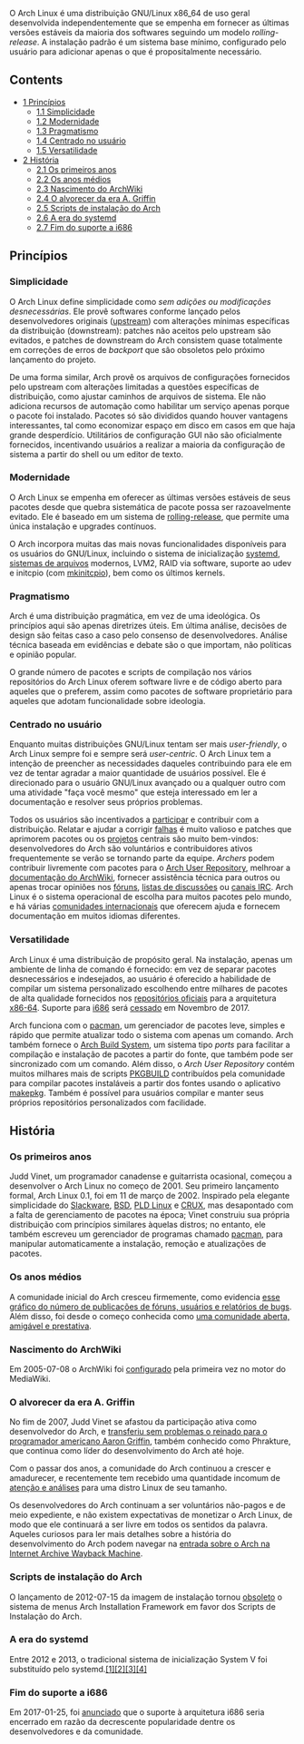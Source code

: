 O Arch Linux é uma distribuição GNU/Linux x86_64 de uso geral desenvolvida independentemente que se empenha em fornecer as últimas versões estáveis da maioria dos softwares seguindo um modelo *rolling-release*. A instalação padrão é um sistema base mínimo, configurado pelo usuário para adicionar apenas o que é propositalmente necessário.

## Contents

*   [1 Princípios](#Princ.C3.ADpios)
    *   [1.1 Simplicidade](#Simplicidade)
    *   [1.2 Modernidade](#Modernidade)
    *   [1.3 Pragmatismo](#Pragmatismo)
    *   [1.4 Centrado no usuário](#Centrado_no_usu.C3.A1rio)
    *   [1.5 Versatilidade](#Versatilidade)
*   [2 História](#Hist.C3.B3ria)
    *   [2.1 Os primeiros anos](#Os_primeiros_anos)
    *   [2.2 Os anos médios](#Os_anos_m.C3.A9dios)
    *   [2.3 Nascimento do ArchWiki](#Nascimento_do_ArchWiki)
    *   [2.4 O alvorecer da era A. Griffin](#O_alvorecer_da_era_A._Griffin)
    *   [2.5 Scripts de instalação do Arch](#Scripts_de_instala.C3.A7.C3.A3o_do_Arch)
    *   [2.6 A era do systemd](#A_era_do_systemd)
    *   [2.7 Fim do suporte a i686](#Fim_do_suporte_a_i686)

## Princípios

### Simplicidade

O Arch Linux define simplicidade como *sem adições ou modificações desnecessárias*. Ele provê softwares conforme lançado pelos desenvolvedores originais ([upstream](https://en.wikipedia.org/wiki/Upstream_(software_development) "wikipedia:Upstream (software development)")) com alterações mínimas específicas da distribuição (downstream): patches não aceitos pelo upstream são evitados, e patches de downstream do Arch consistem quase totalmente em correções de erros de *backport* que são obsoletos pelo próximo lançamento do projeto.

De uma forma similar, Arch provê os arquivos de configurações fornecidos pelo upstream com alterações limitadas a questões específicas de distribuição, como ajustar caminhos de arquivos de sistema. Ele não adiciona recursos de automação como habilitar um serviço apenas porque o pacote foi instalado. Pacotes só são divididos quando houver vantagens interessantes, tal como economizar espaço em disco em casos em que haja grande desperdício. Utilitários de configuração GUI não são oficialmente fornecidos, incentivando usuários a realizar a maioria da configuração de sistema a partir do shell ou um editor de texto.

### Modernidade

O Arch Linux se empenha em oferecer as últimas versões estáveis de seus pacotes desde que quebra sistemática de pacote possa ser razoavelmente evitado. Ele é baseado em um sistema de [rolling-release](https://en.wikipedia.org/wiki/pt:Rolling_release "wikipedia:pt:Rolling release"), que permite uma única instalação e upgrades contínuos.

O Arch incorpora muitas das mais novas funcionalidades disponíveis para os usuários do GNU/Linux, incluindo o sistema de inicialização [systemd](/index.php/Systemd "Systemd"), [sistemas de arquivos](/index.php/File_systems "File systems") modernos, LVM2, RAID via software, suporte ao udev e initcpio (com [mkinitcpio](/index.php/Mkinitcpio "Mkinitcpio")), bem como os últimos kernels.

### Pragmatismo

Arch é uma distribuição pragmática, em vez de uma ideológica. Os princípios aqui são apenas diretrizes úteis. Em última análise, decisões de design são feitas caso a caso pelo consenso de desenvolvedores. Análise técnica baseada em evidências e debate são o que importam, não políticas e opinião popular.

O grande número de pacotes e scripts de compilação nos vários repositórios do Arch Linux oferem software livre e de código aberto para aqueles que o preferem, assim como pacotes de software proprietário para aqueles que adotam funcionalidade sobre ideologia.

### Centrado no usuário

Enquanto muitas distribuições GNU/Linux tentam ser mais *user-friendly*, o Arch Linux sempre foi e sempre será *user-centric*. O Arch Linux tem a intenção de preencher as necessidades daqueles contribuindo para ele em vez de tentar agradar a maior quantidade de usuários possível. Ele é direcionado para o usuário GNU/Linux avançado ou a qualquer outro com uma atividade "faça você mesmo" que esteja interessado em ler a documentação e resolver seus próprios problemas.

Todos os usuários são incentivados a [participar](/index.php/Getting_involved_(Portugu%C3%AAs) "Getting involved (Português)") e contribuir com a distribuição. Relatar e ajudar a corrigir [falhas](https://bugs.archlinux.org/) é muito valioso e patches que aprimorem pacotes ou os [projetos](https://projects.archlinux.org/) centrais são muito bem-vindos: desenvolvedores do Arch são voluntários e contribuidores ativos frequentemente se verão se tornando parte da equipe. *Archers* podem contribuir livremente com pacotes para o [Arch User Repository](/index.php/Arch_User_Repository_(Portugu%C3%AAs) "Arch User Repository (Português)"), melhroar a [documentação do ArchWiki](/index.php/Main_page_(Portugu%C3%AAs) "Main page (Português)"), fornecer assistência técnica para outros ou apenas trocar opiniões nos [fóruns](https://bbs.archlinux.org/), [listas de discussões](https://mailman.archlinux.org/mailman/listinfo/) ou [canais IRC](/index.php/IRC_channels "IRC channels"). Arch Linux é o sistema operacional de escolha para muitos pacotes pelo mundo, e há várias [comunidades internacionais](/index.php/International_communities "International communities") que oferecem ajuda e fornecem documentação em muitos idiomas diferentes.

### Versatilidade

Arch Linux é uma distribuição de propósito geral. Na instalação, apenas um ambiente de linha de comando é fornecido: em vez de separar pacotes desnecessários e indesejados, ao usuário é oferecido a habilidade de compilar um sistema personalizado escolhendo entre milhares de pacotes de alta qualidade fornecidos nos [repositórios oficiais](/index.php/Reposit%C3%B3rios_oficiais "Repositórios oficiais") para a arquitetura [x86-64](https://en.wikipedia.org/wiki/pt:AMD64 "wikipedia:pt:AMD64"). Suporte para [i686](https://en.wikipedia.org/wiki/pt:I686 "wikipedia:pt:I686") será [cessado](http://www.archlinux-br.org/noticias/254/) em Novembro de 2017.

Arch funciona com o [pacman](/index.php/Pacman_(Portugu%C3%AAs) "Pacman (Português)"), um gerenciador de pacotes leve, simples e rápido que permite atualizar todo o sistema com apenas um comando. Arch também fornece o [Arch Build System](/index.php/Arch_Build_System_(Portugu%C3%AAs) "Arch Build System (Português)"), um sistema tipo *ports* para facilitar a compilação e instalação de pacotes a partir do fonte, que também pode ser sincronizado com um comando. Além disso, o *Arch User Repository* contém muitos milhares mais de scripts [PKGBUILD](/index.php/PKGBUILD_(Portugu%C3%AAs) "PKGBUILD (Português)") contribuídos pela comunidade para compilar pacotes instaláveis a partir dos fontes usando o aplicativo [makepkg](/index.php/Makepkg_(Portugu%C3%AAs) "Makepkg (Português)"). Também é possível para usuários compilar e manter seus próprios repositórios personalizados com facilidade.

## História

### Os primeiros anos

Judd Vinet, um programador canadense e guitarrista ocasional, começou a desenvolver o Arch Linux no começo de 2001\. Seu primeiro lançamento formal, Arch Linux 0.1, foi em 11 de março de 2002\. Inspirado pela elegante simplicidade do [Slackware](http://www.slackware.com/), [BSD](https://en.wikipedia.org/wiki/pt:Berkeley_Software_Distribution "wikipedia:pt:Berkeley Software Distribution"), [PLD Linux](http://www.pld-linux.org/) e [CRUX](http://crux.nu/), mas desapontado com a falta de gerenciamento de pacotes na época; Vinet construiu sua própria distribuição com princípios similares àquelas distros; no entanto, ele também escreveu um gerenciador de programas chamado [pacman](/index.php/Pacman_(Portugu%C3%AAs) "Pacman (Português)"), para manipular automaticamente a instalação, remoção e atualizações de pacotes.

### Os anos médios

A comunidade inicial do Arch cresceu firmemente, como evidencia [esse gráfico do número de publicações de fóruns, usuários e relatórios de bugs](https://dev.archlinux.org/~dan/archstats.svg). Além disso, foi desde o começo conhecida como [uma comunidade aberta, amigável e prestativa](http://www.osnews.com/story/4827).

### Nascimento do ArchWiki

Em 2005-07-08 o ArchWiki foi [configurado](/index.php/ArchWiki:About_(Portugu%C3%AAs)#Hist.C3.B3ria "ArchWiki:About (Português)") pela primeira vez no motor do MediaWiki.

### O alvorecer da era A. Griffin

No fim de 2007, Judd Vinet se afastou da participação ativa como desenvolvedor do Arch, e [transferiu sem problemas o reinado para o programador americano Aaron Griffin](https://bbs.archlinux.org/viewtopic.php?id=38024), também conhecido como Phrakture, que continua como líder do desenvolvimento do Arch até hoje.

Com o passar dos anos, a comunidade do Arch continuou a crescer e amadurecer, e recentemente tem recebido uma quantidade incomum de [atenção e análises](/index.php/Arch_Linux_press_coverage "Arch Linux press coverage") para uma distro Linux de seu tamanho.

Os desenvolvedores do Arch continuam a ser voluntários não-pagos e de meio expediente, e não existem expectativas de monetizar o Arch Linux, de modo que ele continuará a ser livre em todos os sentidos da palavra. Aqueles curiosos para ler mais detalhes sobre a história do desenvolvimento do Arch podem navegar na [entrada sobre o Arch na Internet Archive Wayback Machine](http://web.archive.org/web/*/archlinux.org).

### Scripts de instalação do Arch

O lançamento de 2012-07-15 da imagem de instalação tornou [obsoleto](http://www.archlinux-br.org/noticias/192/) o sistema de menus Arch Installation Framework em favor dos Scripts de Instalação do Arch.

### A era do systemd

Entre 2012 e 2013, o tradicional sistema de inicialização System V foi substituído pelo systemd.[[1]](http://www.archlinux-br.org/noticias/199/)[[2]](http://www.archlinux-br.org/noticias/200/)[[3]](http://www.archlinux-br.org/noticias/204/)[[4]](http://www.archlinux-br.org/noticias/207/)

### Fim do suporte a i686

Em 2017-01-25, foi [anunciado](http://www.archlinux-br.org/noticias/254/) que o suporte à arquitetura i686 seria encerrado em razão da decrescente popularidade dentre os desenvolvedores e da comunidade.